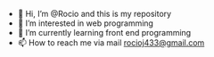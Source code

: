 - 👋 Hi, I’m @Rocio and this is my repository
- 👀 I’m interested in web programming
- 🌱 I’m currently learning front end programming
- 📫 How to reach me via mail rocioj433@gmail.com

<!---
Rocioj433/Rocioj433 is a ✨ special ✨ repository because its `README.md` (this file) appears on your GitHub profile.
You can click the Preview link to take a look at your changes.
--->
